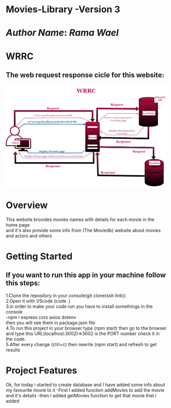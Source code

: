 
# Movies-Library -Version 3

# ***Author Name***: ***Rama Wael***

# WRRC
## The web request response cicle for this website:
![WRRC](./wrrc3.png)

# Overview
This website brovides movies names with details for each movie in the home page   
and it's also provide some info from (The Moviedb) website about movies and actors and others
# Getting Started
<!-- What are the steps that a user must take in order to build this app on their own machine and get it running? -->
## If you want to run this app in your machine follow this steps:
1.Clone the repository in your console(git clone(ssh link))  
2.Open it with VScode (code .)  
3.in order to make your code run you have to install somethings in the console  
-npm i express cors axios dotenv   
then you will see them in package.json file   
4.To run this project in your browser type (npm start) then 
   go to the browser and type this URL(localhost:3002)=>3002 is the PORT number check it in the code.  
5.After every change (ctrl+c) then rewrite (npm start) and refresh to get results

# Project Features
Ok, for today i started to create database and I have added some info about my favourite movie to it
-First I added function addMovies to add the movie and it's details 
-then I added getMovies function to get that movie that i added
<!-- for today I added a lot of pages   
1. I added functions to moves you to several pages like:  
a. function with path "/" that display home page which provide some info from (data.json file)//it's from the previous lab  
b.also favorite page that displays favorite page with path "/favorite"  
c. I added trending page with path"/trending" that display trending movies for the week (brings data from API from (The Moviedb) website)  
d. I also added search page   
e. I added genres page that display type of movies in general and another page to display one of my favorite actors info (favActor page) -->
<!-- -I added "/" this path which move you to the home that display some details about the movies  
-also I added "/favorite" this path that moves you to favorite page which display the favorite movies   
-I added 404 status to handle (page not found) errors and another 500 status to handle server errors  -->
<!-- What are the features included in you app -->